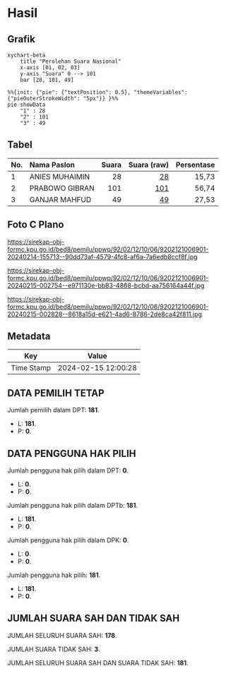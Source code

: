 # Hasil

## Grafik

```mermaid
xychart-beta
    title "Perolehan Suara Nasional"
    x-axis [01, 02, 03]
    y-axis "Suara" 0 --> 101
    bar [28, 101, 49]
```

```mermaid
%%{init: {"pie": {"textPosition": 0.5}, "themeVariables": {"pieOuterStrokeWidth": "5px"}} }%%
pie showData
    "1" : 28
    "2" : 101
    "3" : 49
```

## Tabel

| No. | Nama Paslon    | Suara | Suara (raw) | Persentase |
|:--- |:-------------- | -----:| -----------:| ----------:|
| 1   | ANIES MUHAIMIN | 28    | [28][p-1]   | 15,73      |
| 2   | PRABOWO GIBRAN | 101   | [101][p-2]  | 56,74      |
| 3   | GANJAR MAHFUD  | 49    | [49][p-3]   | 27,53      |


[p-1]: https://github.com/gigit-pemilu/pemilu-2024/blob/main/pilpres/hitung-suara/sub/92-papua-barat/sub/02-manokwari/sub/12-manokwari-barat/sub/1006-manokwari-timur/sub/901-tps/sub/paslon-1.txt
[p-2]: https://github.com/gigit-pemilu/pemilu-2024/blob/main/pilpres/hitung-suara/sub/92-papua-barat/sub/02-manokwari/sub/12-manokwari-barat/sub/1006-manokwari-timur/sub/901-tps/sub/paslon-2.txt
[p-3]: https://github.com/gigit-pemilu/pemilu-2024/blob/main/pilpres/hitung-suara/sub/92-papua-barat/sub/02-manokwari/sub/12-manokwari-barat/sub/1006-manokwari-timur/sub/901-tps/sub/paslon-3.txt

## Foto C Plano

https://sirekap-obj-formc.kpu.go.id/bed8/pemilu/ppwp/92/02/12/10/06/9202121006901-20240214-155713--90dd73af-4579-4fc8-af6a-7a6edb8ccf8f.jpg

https://sirekap-obj-formc.kpu.go.id/bed8/pemilu/ppwp/92/02/12/10/06/9202121006901-20240215-002754--e971130e-bb83-4868-bcbd-aa756164a44f.jpg

https://sirekap-obj-formc.kpu.go.id/bed8/pemilu/ppwp/92/02/12/10/06/9202121006901-20240215-002828--8618a15d-e621-4ad6-8786-2de8ca42f811.jpg


## Metadata

| Key        | Value               |
| ---------- | ------------------- |
| Time Stamp | 2024-02-15 12:00:28 |


## DATA PEMILIH TETAP

Jumlah pemilih dalam DPT: **181**.
 * L: **181**.
 * P: **0**.

## DATA PENGGUNA HAK PILIH

Jumlah pengguna hak pilih dalam DPT: **0**.
 * L: **0**.
 * P: **0**.

Jumlah pengguna hak pilih dalam DPTb: **181**.
 * L: **181**.
 * P: **0**.

Jumlah pengguna hak pilih dalam DPK: **0**.
 * L: **0**.
 * P: **0**.

Jumlah pengguna hak pilih: **181**.
 * L: **181**.
 * P: **0**.

## JUMLAH SUARA SAH DAN TIDAK SAH

JUMLAH SELURUH SUARA SAH: **178**.

JUMLAH SUARA TIDAK SAH: **3**.

JUMLAH SELURUH SUARA SAH DAN SUARA TIDAK SAH: **181**.


